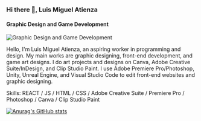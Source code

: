 ### Hi there 👋, Luis Miguel Atienza
#### Graphic Design and Game Development
![Graphic Design and Game Development](https://encrypted-tbn0.gstatic.com/images?q=tbn:ANd9GcRNAIDR4m3o8CwaVo1dov_zkCr-5DQ4NlLcdA&s)

Hello, I'm Luis Miguel Atienza, an aspiring worker in programming and design. My main works are graphic designing, front-end development, and game art designs. I do art projects and designs on Canva, Adobe Creative Suite/InDesign, and Clip Studio Paint. I use Adobe Premiere Pro/Photoshop, Unity, Unreal Engine, and Visual Studio Code to edit front-end websites and graphic designing.

Skills: REACT / JS / HTML / CSS / Adobe Creative Suite / Premiere Pro / Photoshop / Canva / Clip Studio Paint

[![Anurag's GitHub stats](https://github-readme-stats.vercel.app/api?username=luismiguelatienza)](https://github.com/anuraghazra/github-readme-stats)








<!--
**luismiguelatienza/luismiguelatienza** is a ✨ _special_ ✨ repository because its `README.md` (this file) appears on your GitHub profile.

Here are some ideas to get you started:

- 🔭 I’m currently working on ...
- 🌱 I’m currently learning ...
- 👯 I’m looking to collaborate on ...
- 🤔 I’m looking for help with ...
- 💬 Ask me about ...
- 📫 How to reach me: ...
- 😄 Pronouns: ...
- ⚡ Fun fact: ...
-->
